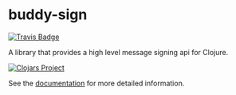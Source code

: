 # buddy-sign

[![Travis Badge](https://img.shields.io/travis/funcool/buddy-sign.svg?style=flat)](https://travis-ci.org/funcool/buddy-sign "Travis Badge")

A library that provides a high level message signing api for Clojure.

[![Clojars Project](http://clojars.org/buddy/buddy-sign/latest-version.svg)](http://clojars.org/buddy/buddy-sign)

See the [documentation](https://funcool.github.io/buddy-sign/latest/) for more detailed
information.
